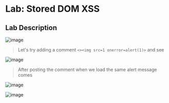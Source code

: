 # Lab: Stored DOM XSS #

## Lab Description ##

![image](https://github.com/anandurdas11/Web_Securityy/assets/83402050/2d26d466-8438-4b62-b570-59cd909ef332)

> Let's try adding a comment `<><img src=1 onerror=alert(1)>` and see

![image](https://github.com/anandurdas11/Web_Securityy/assets/83402050/f3cf454b-3df8-40ba-80ab-4df4d8c03c8b)

> After posting the comment when we load the same alert message comes

![image](https://github.com/anandurdas11/Web_Securityy/assets/83402050/04fa07f7-e1b0-4fc3-b7f7-b171f50a23dc)

![image](https://github.com/anandurdas11/Web_Securityy/assets/83402050/8aa6db81-8923-4c6a-b6cb-972b9e39d5e8)
